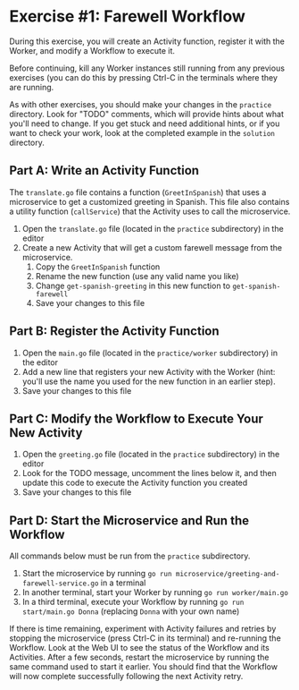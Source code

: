 # Exercise #1: Farewell Workflow

During this exercise, you will create an Activity function,
register it with the Worker, and modify a Workflow to execute it.

Before continuing, kill any Worker instances still running from any
previous exercises (you can do this by pressing Ctrl-C in the terminals 
where they are running.

As with other exercises, you should make your changes in the `practice` 
directory. Look for "TODO" comments, which will provide hints about what
you'll need to change. If you get stuck and need additional hints, or 
if you want to check your work, look at the completed example in the
`solution` directory. 

## Part A: Write an Activity Function
The `translate.go` file contains a function (`GreetInSpanish`) that uses a 
microservice to get a customized greeting in Spanish. This file also contains 
a utility function (`callService`) that the Activity uses to call the microservice. 

1. Open the `translate.go` file (located in the `practice` subdirectory) in the editor
2. Create a new Activity that will get a custom farewell message from the microservice.
   1. Copy the `GreetInSpanish` function
   2. Rename the new function (use any valid name you like)
   3. Change `get-spanish-greeting` in this new function to `get-spanish-farewell`
   4. Save your changes to this file

## Part B: Register the Activity Function
1. Open the `main.go` file (located in the `practice/worker` subdirectory) in the editor
2. Add a new line that registers your new Activity with the Worker (hint: you'll use the
   name you used for the new function in an earlier step).
3. Save your changes to this file


## Part C: Modify the Workflow to Execute Your New Activity
1. Open the `greeting.go` file (located in the `practice` subdirectory) in the editor
2. Look for the TODO message, uncomment the lines below it, and then update 
   this code to execute the Activity function you created
3. Save your changes to this file


## Part D: Start the Microservice and Run the Workflow
All commands below must be run from the `practice` subdirectory.

1. Start the microservice by running `go run microservice/greeting-and-farewell-service.go` in a terminal
2. In another terminal, start your Worker by running `go run worker/main.go`
3. In a third terminal, execute your Workflow by running `go run start/main.go Donna` 
    (replacing `Donna` with your own name)

If there is time remaining, experiment with Activity failures and retries 
by stopping the microservice (press Ctrl-C in its terminal) and re-running 
the Workflow. Look at the Web UI to see the status of the Workflow and its
Activities. After a few seconds, restart the microservice by running the
same command used to start it earlier. You should find that the Workflow
will now complete successfully following the next Activity retry.
